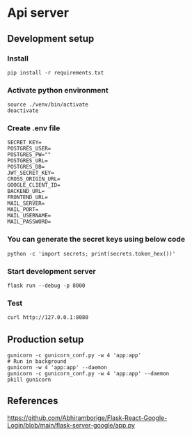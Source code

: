 # Api server

## Development setup

### Install
```
pip install -r requirements.txt
```

### Activate python environment

```
source ./venv/bin/activate
deactivate
```

### Create .env file
```
SECRET_KEY=
POSTGRES_USER=
POSTGRES_PW=""
POSTGRES_URL=
POSTGRES_DB=
JWT_SECRET_KEY=
CROSS_ORIGIN_URL=
GOOGLE_CLIENT_ID=
BACKEND_URL=
FRONTEND_URL=
MAIL_SERVER=
MAIL_PORT=
MAIL_USERNAME=
MAIL_PASSWORD=
```

### You can generate the secret keys using below code

```
python -c 'import secrets; print(secrets.token_hex())'
```

### Start development server
```
flask run --debug -p 8000
```

### Test

```bash
curl http://127.0.0.1:8080
```

### 

## Production setup
```
gunicorn -c gunicorn_conf.py -w 4 'app:app'
# Run in background
gunicorn -w 4 'app:app' --daemon
gunicorn -c gunicorn_conf.py -w 4 'app:app' --daemon
pkill gunicorn
```

## References
https://github.com/Abhiramborige/Flask-React-Google-Login/blob/main/flask-server-google/app.py
